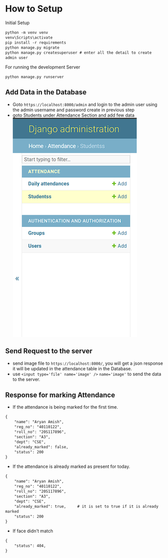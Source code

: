 # How to Setup
Initial Setup
```shell
python -m venv venv
venv\Scripts\activate
pip install -r requirements
python manage.py migrate
python manage.py createsuperuser # enter all the detail to create admin user
```
For running the development Server
```shell
python manage.py runserver
```
## Add Data in the Database
- Goto ```https://localhost:8000/admin``` and login to the admin user using the admin username and password create in previous step
- goto Students under Attendance Section and add few data ![img.png](img.png)

## Send Request to the server
- send image file to ```https://localhost:8000/```, you will get a json response it will be updated in the attendance table in the Database.
- use ```<input type='file' name='image' />``` ```name='image'``` to send the data to the server.

## Response for marking Attendance
- If the attendance is being marked for the first time.
```
{
    "name": "Aryan Amish",
    "reg_no": "40110122",
    "roll_no": "20S117896",
    "section": "A3",
    "dept": "CSE",
    "already_marked": false,
    "status": 200
}
```
- If the attendance is already marked as present for today.
````
{
    "name": "Aryan Amish",
    "reg_no": "40110122",
    "roll_no": "20S117896",
    "section": "A3",
    "dept": "CSE",
    "already_marked": true,     # it is set to true if it is already marked
    "status": 200
}
````
- If face didn't match
```
{
    "status": 404,
}
```